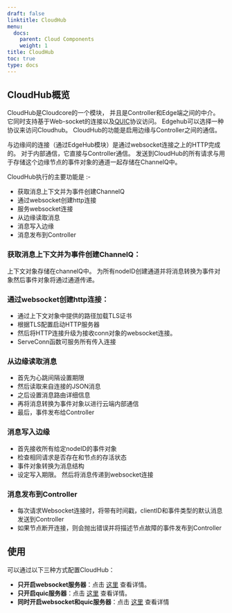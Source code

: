 ```yaml
---
draft: false
linktitle: CloudHub
menu:
  docs:
    parent: Cloud Components
    weight: 1
title: CloudHub
toc: true
type: docs
---
```

## CloudHub概览

CloudHub是Cloudcore的一个模块， 并且是Controller和Edge端之间的中介。 它同时支持基于Web-socket的连接以及[QUIC](https://quicwg.org/ops-drafts/draft-ietf-quic-applicability.html)协议访问。
Edgehub可以选择一种协议来访问Cloudhub。 CloudHub的功能是启用边缘与Controller之间的通信。

与边缘间的连接（通过EdgeHub模块）是通过websocket连接之上的HTTP完成的。
对于内部通信，它直接与Controller通信。
发送到CloudHub的所有请求与用于存储这个边缘节点的事件对象的通道一起存储在ChannelQ中。


CloudHub执行的主要功能是 :-

- 获取消息上下文并为事件创建ChannelQ
- 通过websocket创建http连接
- 服务websocket连接
- 从边缘读取消息
- 消息写入边缘
- 消息发布到Controller


### 获取消息上下文并为事件创建ChannelQ：

上下文对象存储在channelQ中。
为所有nodeID创建通道并将消息转换为事件对象然后事件对象将通过通道传递。

### 通过websocket创建http连接：

- 通过上下文对象中提供的路径加载TLS证书
- 根据TLS配置启动HTTP服务器
- 然后将HTTP连接升级为接收conn对象的websocket连接。
- ServeConn函数可服务所有传入连接

### 从边缘读取消息

- 首先为心跳间隔设置期限
- 然后读取来自连接的JSON消息
- 之后设置消息路由详细信息
- 再将消息转换为事件对象以进行云端内部通信
- 最后，事件发布给Controller

### 消息写入边缘

- 首先接收所有给定nodeID的事件对象
- 检查相同请求是否存在和节点的存活状态
- 事件对象转换为消息结构
- 设定写入期限。 然后将消息传递到websocket连接

### 消息发布到Controller

- 每次请求Websocket连接时，将带有时间戳，clientID和事件类型的默认消息发送到Controller
- 如果节点断开连接，则会抛出错误并将描述节点故障的事件发布到Controller

## 使用

可以通过以下三种方式配置CloudHub：

- **只开启websocket服务器**：点击 [这里](https://github.com/kubeedge/kubeedge/tree/master/docs/proposals/quic-design.md#start-the-websocket-server-only) 查看详情。
- **只开启quic服务器**：点击 [这里](https://github.com/kubeedge/kubeedge/tree/master/docs/proposals/quic-design.md#start-the-quic-server-only) 查看详情。
- **同时开启websocket和quic服务器**：点击 [这里](https://github.com/kubeedge/kubeedge/tree/master/docs/proposals/quic-design.md#start-the-websocket-and-quic-server-at-the-same-time) 查看详情
